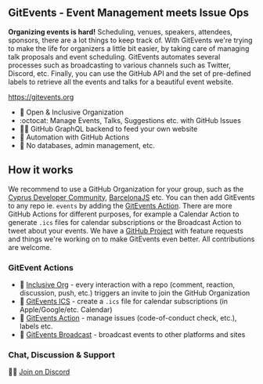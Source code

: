 ## GitEvents - Event Management meets Issue Ops

**Organizing events is hard!** Scheduling, venues, speakers, attendees,
sponsors, there are a lot things to keep track of. With GitEvents we're trying
to make the life for organizers a little bit easier, by taking care of managing
talk proposals and event scheduling. GitEvents automates several processes such
as broadcasting to various channels such as Twitter, Discord, etc. Finally, you
can use the GitHub API and the set of pre-defined labels to retrieve all the
events and talks for a beautiful event website.

https://gitevents.org

- 🌈 Open & Inclusive Organization
- :octocat: Manage Events, Talks, Suggestions etc. with GitHub Issues
- 🧑‍💻 GitHub GraphQL backend to feed your own website
- 🤖 Automation with GitHub Actions
- 🙈 No databases, admin management, etc.

## How it works

We recommend to use a GitHub Organization for your group, such as the
[Cyprus Developer Community](http://github.com/cyprus-developer-community),
[BarcelonaJS](https://github.com/barcelonajs) etc. You can then add GitEvents to
any repo ie. `events` by adding the
[GitEvents Action](https://github.com/gitevents/action). There are more GitHub
Actions for different purposes, for example a Calendar Action to generate `.ics`
files for calendar subscriptions or the Broadcast Action to tweet about your
events. We have a [GitHub Project](https://github.com/orgs/gitevents/projects/1)
with feature requests and things we're working on to make GitEvents even better.
All contributions are welcome.

### GitEvent Actions

- 🌈 [Inclusive Org](https://github.com/gitevents/inclusive-org) - every
  interaction with a repo (comment, reaction, discussion, push, etc.) triggers
  an invite to join the GitHub Organization
- 📆 [GitEvents ICS](https://github.com/gitevents/ics) - create a `.ics` file
  for calendar subscriptions (in Apple/Google/etc. Calendar)
- 🤖 [GitEvents Action](https://github.com/gitevents/action) - manage issues
  (code-of-conduct check, etc.), labels etc.
- 🤖 [GitEvents Broadcast](https://github.com/gitevents/broadcast) - broadcast
  events to other platforms and sites

### Chat, Discussion & Support

👩‍💻 [Join on Discord](https://discord.gg/4h2c2tTvgK)
